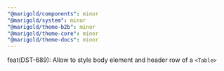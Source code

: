 ```yaml
---
"@marigold/components": minor
"@marigold/system": minor
"@marigold/theme-b2b": minor
"@marigold/theme-core": minor
"@marigold/theme-docs": minor
---
```


feat(DST-689): Allow to style body element and header row of a `<Table>`
